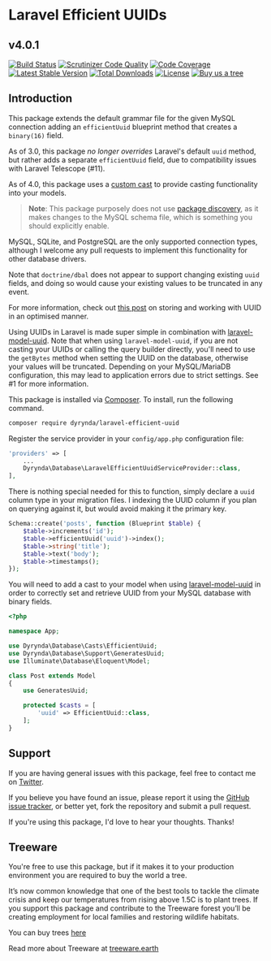 # Laravel Efficient UUIDs
## v4.0.1

[![Build Status](https://travis-ci.org/michaeldyrynda/laravel-efficient-uuid.svg?branch=master)](https://travis-ci.org/michaeldyrynda/laravel-efficient-uuid)
[![Scrutinizer Code Quality](https://scrutinizer-ci.com/g/michaeldyrynda/laravel-efficient-uuid/badges/quality-score.png?b=master)](https://scrutinizer-ci.com/g/michaeldyrynda/laravel-efficient-uuid/?branch=master)
[![Code Coverage](https://scrutinizer-ci.com/g/michaeldyrynda/laravel-efficient-uuid/badges/coverage.png?b=master)](https://scrutinizer-ci.com/g/michaeldyrynda/laravel-efficient-uuid/?branch=master)
[![Latest Stable Version](https://poser.pugx.org/dyrynda/laravel-efficient-uuid/v/stable)](https://packagist.org/packages/dyrynda/laravel-efficient-uuid)
[![Total Downloads](https://poser.pugx.org/dyrynda/laravel-efficient-uuid/downloads)](https://packagist.org/packages/dyrynda/laravel-efficient-uuid)
[![License](https://poser.pugx.org/dyrynda/laravel-efficient-uuid/license)](https://packagist.org/packages/dyrynda/laravel-efficient-uuid)
[![Buy us a tree](https://img.shields.io/badge/Treeware-%F0%9F%8C%B3-lightgreen)](https://plant.treeware.earth/michaeldyrynda/laravel-efficient-uuid)

## Introduction

This package extends the default grammar file for the given MySQL connection adding an `efficientUuid` blueprint method that creates a `binary(16)` field.

As of 3.0, this package _no longer overrides_ Laravel's default `uuid` method, but rather adds a separate `efficientUuid` field, due to compatibility issues with Laravel Telescope (#11).

As of 4.0, this package uses a [custom cast](https://laravel.com/docs/7.x/eloquent-mutators#custom-casts) to provide casting functionality into your models.

> **Note**: This package purposely does not use [package discovery](https://laravel.com/docs/5.8/packages#package-discovery), as it makes changes to the MySQL schema file, which is something you should explicitly enable.

MySQL, SQLite, and PostgreSQL are the only supported connection types, although I welcome any pull requests to implement this functionality for other database drivers.

Note that `doctrine/dbal` does not appear to support changing existing `uuid` fields, and doing so would cause your existing values to be truncated in any event.

For more information, check out [this post](https://www.percona.com/blog/2014/12/19/store-uuid-optimized-way/) on storing and working with UUID in an optimised manner.

Using UUIDs in Laravel is made super simple in combination with [laravel-model-uuid](https://github.com/michaeldyrynda/laravel-model-uuid). Note that when using `laravel-model-uuid`, if you are not casting your UUIDs or calling the query builder directly, you'll need to use the `getBytes` method when setting the UUID on the database, otherwise your values will be truncated. Depending on your MySQL/MariaDB configuration, this may lead to application errors due to strict settings. See #1 for more information.

This package is installed via [Composer](https://getcomposer.org/). To install, run the following command.

```bash
composer require dyrynda/laravel-efficient-uuid
```

Register the service provider in your `config/app.php` configuration file:

```php
'providers' => [
    ...
    Dyrynda\Database\LaravelEfficientUuidServiceProvider::class,
],
```

There is nothing special needed for this to function, simply declare a `uuid` column type in your migration files. I indexing the UUID column if you plan on querying against it, but would avoid making it the primary key.

```php
Schema::create('posts', function (Blueprint $table) {
    $table->increments('id');
    $table->efficientUuid('uuid')->index();
    $table->string('title');
    $table->text('body');
    $table->timestamps();
});
```

You will need to add a cast to your model when using [laravel-model-uuid](https://github.com/michaeldyrynda/laravel-model-uuid) in order to correctly set and retrieve UUID from your MySQL database with binary fields.

```php
<?php

namespace App;

use Dyrynda\Database\Casts\EfficientUuid;
use Dyrynda\Database\Support\GeneratesUuid;
use Illuminate\Database\Eloquent\Model;

class Post extends Model
{
    use GeneratesUuid;

    protected $casts = [
        'uuid' => EfficientUuid::class,
    ];
}
```

## Support

If you are having general issues with this package, feel free to contact me on [Twitter](https://twitter.com/michaeldyrynda).

If you believe you have found an issue, please report it using the [GitHub issue tracker](https://github.com/michaeldyrynda/laravel-efficient-uuid/issues), or better yet, fork the repository and submit a pull request.

If you're using this package, I'd love to hear your thoughts. Thanks!

## Treeware

You're free to use this package, but if it makes it to your production environment you are required to buy the world a tree.

It’s now common knowledge that one of the best tools to tackle the climate crisis and keep our temperatures from rising above 1.5C is to plant trees. If you support this package and contribute to the Treeware forest you’ll be creating employment for local families and restoring wildlife habitats.

You can buy trees [here](https://plant.treeware.earth/michaeldyrynda/laravel-efficient-uuid)

Read more about Treeware at [treeware.earth](https://treeware.earth)
